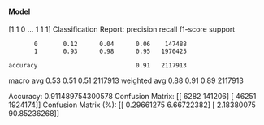 #### Model
[1 1 0 ... 1 1 1]
Classification Report:
              precision    recall  f1-score   support

           0       0.12      0.04      0.06    147488
           1       0.93      0.98      0.95   1970425

    accuracy                           0.91   2117913
   macro avg       0.53      0.51      0.51   2117913
weighted avg       0.88      0.91      0.89   2117913

Accuracy: 0.911489754300578
Confusion Matrix:
[[   6282  141206]
 [  46251 1924174]]
Confusion Matrix (%):
[[ 0.29661275  6.66722382]
 [ 2.18380075 90.85236268]]
